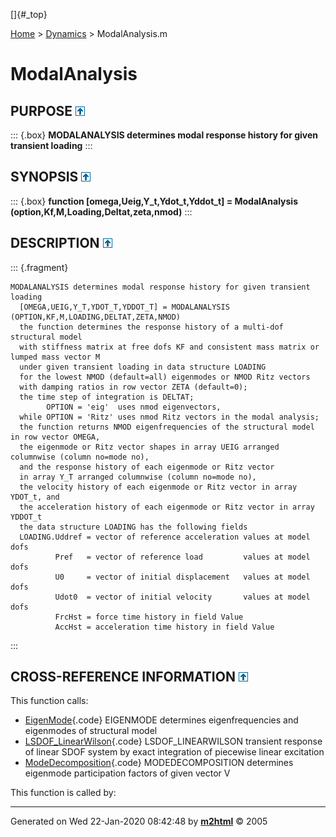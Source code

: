 []{#_top}

<div>

[Home](../FEDEASLab.html) \> [Dynamics](FEDEASLab.html) \>
ModalAnalysis.m

</div>

ModalAnalysis
=============

PURPOSE [![\^](../up.png)](#_top)
-------------------------------------------

::: {.box}
**MODALANALYSIS determines modal response history for given transient
loading**
:::

SYNOPSIS [![\^](../up.png)](#_top)
------------------------------------------------

::: {.box}
**function \[omega,Ueig,Y\_t,Ydot\_t,Yddot\_t\] = ModalAnalysis
(option,Kf,M,Loading,Deltat,zeta,nmod)**
:::

DESCRIPTION [![\^](../up.png)](#_top)
------------------------------------------------------

::: {.fragment}
``` {.comment}
MODALANALYSIS determines modal response history for given transient loading
  [OMEGA,UEIG,Y_T,YDOT_T,YDDOT_T] = MODALANALYSIS (OPTION,KF,M,LOADING,DELTAT,ZETA,NMOD)
  the function determines the response history of a multi-dof structural model
  with stiffness matrix at free dofs KF and consistent mass matrix or lumped mass vector M
  under given transient loading in data structure LOADING
  for the lowest NMOD (default=all) eigenmodes or NMOD Ritz vectors
  with damping ratios in row vector ZETA (default=0);
  the time step of integration is DELTAT;
        OPTION = 'eig'  uses nmod eigenvectors,
  while OPTION = 'Ritz' uses nmod Ritz vectors in the modal analysis; 
  the function returns NMOD eigenfrequencies of the structural model in row vector OMEGA,
  the eigenmode or Ritz vector shapes in array UEIG arranged columnwise (column no=mode no),
  and the response history of each eigenmode or Ritz vector
  in array Y_T arranged columnwise (column no=mode no),
  the velocity history of each eigenmode or Ritz vector in array YDOT_t, and
  the acceleration history of each eigenmode or Ritz vector in array YDDOT_t
  the data structure LOADING has the following fields
  LOADING.Uddref = vector of reference acceleration values at model dofs
          Pref   = vector of reference load         values at model dofs
          U0     = vector of initial displacement   values at model dofs
          Udot0  = vector of initial velocity       values at model dofs
          FrcHst = force time history in field Value
          AccHst = acceleration time history in field Value
```
:::

CROSS-REFERENCE INFORMATION [![\^](../up.png)](#_top)
----------------------------------------------------------------

This function calls:

-   [EigenMode](EigenMode.html "function [omega,Ueig] = EigenMode (Kf,M,nmod)"){.code}
    EIGENMODE determines eigenfrequencies and eigenmodes of structural
    model
-   [LSDOF\_LinearWilson](LSDOF_LinearWilson.html "function [u,udot,uddot] = LSDOF_LinearWilson (Deltat,omega,p,zeta,u0,udot0)"){.code}
    LSDOF\_LINEARWILSON transient response of linear SDOF system by
    exact integration of piecewise linear excitation
-   [ModeDecomposition](ModeDecomposition.html "function [Mmod,Ymod,Vmod] = ModeDecomposition (M,Ueig,V)"){.code}
    MODEDECOMPOSITION determines eigenmode participation factors of
    given vector V

This function is called by:

------------------------------------------------------------------------

Generated on Wed 22-Jan-2020 08:42:48 by
**[m2html](http://www.artefact.tk/software/matlab/m2html/ "Matlab Documentation in HTML")**
© 2005
